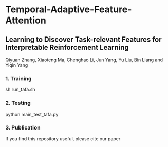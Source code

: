 # Temporal-Adaptive-Feature-Attention
## Learning to Discover Task-relevant Features for Interpretable Reinforcement Learning
Qiyuan Zhang, Xiaoteng Ma, Chenghao Li, Jun Yang, Yu Liu, Bin Liang and Yiqin Yang
### 1. Training
sh run_tafa.sh
### 2. Testing
python main_test_tafa.py
### 3. Publication
If you find this repository useful, please cite our paper
